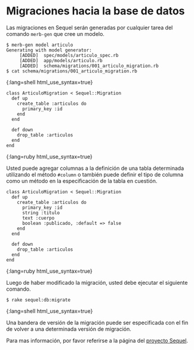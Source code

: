 # Migraciones hacia la base de datos
Las migraciones en Sequel serán generadas por 
cualquier tarea del comando ``merb-gen`` que cree un modelo.

    $ merb-gen model articulo
    Generating with model generator:
         [ADDED]  spec/models/articulo_spec.rb
         [ADDED]  app/models/articulo.rb
         [ADDED]  schema/migrations/001_articulo_migration.rb
    $ cat schema/migrations/001_articulo_migration.rb
{:lang=shell html_use_syntax=true}
    
    class ArticuloMigration < Sequel::Migration
      def up
        create_table :articulos do
          primary_key :id
        end
      end

      def down
        drop_table :articulos
      end
    end
{:lang=ruby html_use_syntax=true}
    
Usted puede agregar columnas a la definición de una tabla determinada 
utilizando el método ``#column`` o también puede definir el tipo de columna 
como un método en la especificación de la tabla en cuestión.

    class ArticuloMigration < Sequel::Migration
      def up
        create_table :articulos do
          primary_key :id
          string :titulo
          text :cuerpo
          boolean :publicado, :default => false
        end
      end
      
      def down
        drop_table :articulos
      end
    end
{:lang=ruby html_use_syntax=true}

Luego de haber modificado la migración, 
usted debe ejecutar el siguiente comando.    
    
    $ rake sequel:db:migrate
{:lang=shell html_use_syntax=true}

Una bandera de versión de la migración puede ser especificada 
con el fin de volver a una determinada versión de migración.

Para mas información, por favor referirse a la página del [proyecto Sequel][].

[proyecto Sequel]: http://sequel.rubyforge.org/
